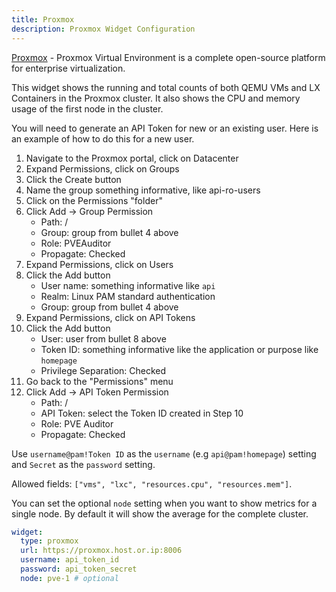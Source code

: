 ```yaml
---
title: Proxmox
description: Proxmox Widget Configuration
---
```


[Proxmox](https://www.proxmox.com/en/) - Proxmox Virtual Environment is a complete open-source platform for enterprise virtualization.

This widget shows the running and total counts of both QEMU VMs and LX Containers in the Proxmox cluster. It also shows the CPU and memory usage of the first node in the cluster.

You will need to generate an API Token for new or an existing user. Here is an example of how to do this for a new user.

1. Navigate to the Proxmox portal, click on Datacenter
2. Expand Permissions, click on Groups
3. Click the Create button
4. Name the group something informative, like api-ro-users
5. Click on the Permissions "folder"
6. Click Add -> Group Permission
   - Path: /
   - Group: group from bullet 4 above
   - Role: PVEAuditor
   - Propagate: Checked
7. Expand Permissions, click on Users
8. Click the Add button
   - User name: something informative like `api`
   - Realm: Linux PAM standard authentication
   - Group: group from bullet 4 above
9. Expand Permissions, click on API Tokens
10. Click the Add button
    - User: user from bullet 8 above
    - Token ID: something informative like the application or purpose like `homepage`
    - Privilege Separation: Checked
11. Go back to the "Permissions" menu
12. Click Add -> API Token Permission
    - Path: /
    - API Token: select the Token ID created in Step 10
    - Role: PVE Auditor
    - Propagate: Checked

Use `username@pam!Token ID` as the `username` (e.g `api@pam!homepage`) setting and `Secret` as the `password` setting.

Allowed fields: `["vms", "lxc", "resources.cpu", "resources.mem"]`.

You can set the optional `node` setting when you want to show metrics for a single node. By default it will show the average for the complete cluster.

```yaml
widget:
  type: proxmox
  url: https://proxmox.host.or.ip:8006
  username: api_token_id
  password: api_token_secret
  node: pve-1 # optional
```
